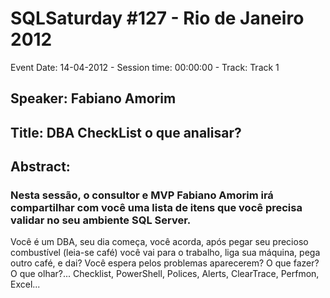 # SQLSaturday #127 - Rio de Janeiro 2012
Event Date: 14-04-2012 - Session time: 00:00:00 - Track: Track 1
## Speaker: Fabiano Amorim
## Title: DBA CheckList o que analisar?
## Abstract:
### Nesta sessão, o consultor e MVP Fabiano Amorim irá compartilhar com você uma lista de itens que você precisa validar no seu ambiente SQL Server. 
Você é um DBA, seu dia começa, você acorda, após pegar seu precioso combustível (leia-se café) você vai para o trabalho, liga sua máquina, pega outro café, e dai?
Você espera pelos problemas aparecerem? O que fazer? O que olhar?...
Checklist, PowerShell, Polices, Alerts, ClearTrace, Perfmon, Excel...
